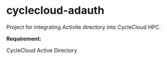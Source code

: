 # cyclecloud-adauth
Project for integrating Activite directory into CycleCloud HPC.

**Requirement:**

CycleCloud
Active Directory

